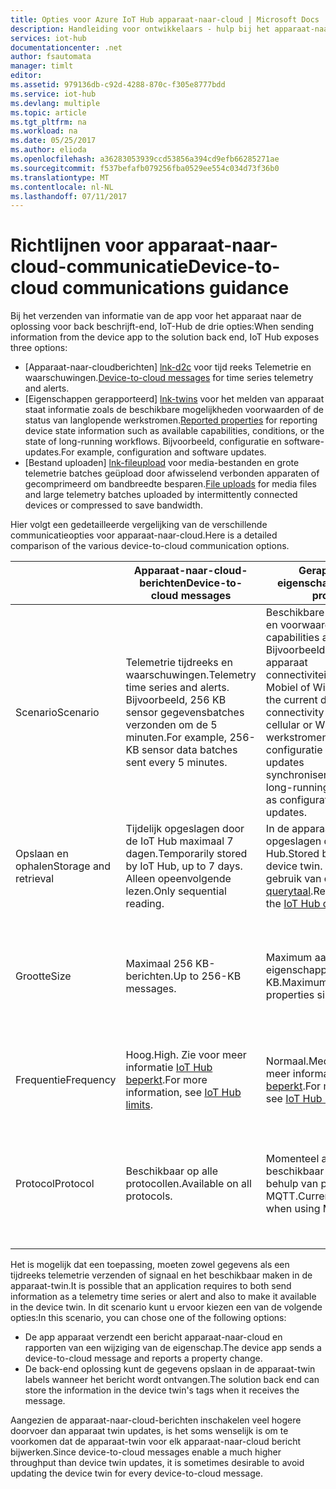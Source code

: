 ```yaml
---
title: Opties voor Azure IoT Hub apparaat-naar-cloud | Microsoft Docs
description: Handleiding voor ontwikkelaars - hulp bij het apparaat-naar-cloud-berichten, gemelde eigenschappen of uploaden bestand gebruiken voor communicatie van cloud-naar-apparaat.
services: iot-hub
documentationcenter: .net
author: fsautomata
manager: timlt
editor: 
ms.assetid: 979136db-c92d-4288-870c-f305e8777bdd
ms.service: iot-hub
ms.devlang: multiple
ms.topic: article
ms.tgt_pltfrm: na
ms.workload: na
ms.date: 05/25/2017
ms.author: elioda
ms.openlocfilehash: a36283053939ccd53856a394cd9efb66285271ae
ms.sourcegitcommit: f537befafb079256fba0529ee554c034d73f36b0
ms.translationtype: MT
ms.contentlocale: nl-NL
ms.lasthandoff: 07/11/2017
---
```

# <a name="device-to-cloud-communications-guidance"></a><span data-ttu-id="ebb89-103">Richtlijnen voor apparaat-naar-cloud-communicatie</span><span class="sxs-lookup"><span data-stu-id="ebb89-103">Device-to-cloud communications guidance</span></span>
<span data-ttu-id="ebb89-104">Bij het verzenden van informatie van de app voor het apparaat naar de oplossing voor back beschrijft-end, IoT-Hub de drie opties:</span><span class="sxs-lookup"><span data-stu-id="ebb89-104">When sending information from the device app to the solution back end, IoT Hub exposes three options:</span></span>

* <span data-ttu-id="ebb89-105">[Apparaat-naar-cloudberichten] [ lnk-d2c] voor tijd reeks Telemetrie en waarschuwingen.</span><span class="sxs-lookup"><span data-stu-id="ebb89-105">[Device-to-cloud messages][lnk-d2c] for time series telemetry and alerts.</span></span>
* <span data-ttu-id="ebb89-106">[Eigenschappen gerapporteerd] [ lnk-twins] voor het melden van apparaat staat informatie zoals de beschikbare mogelijkheden voorwaarden of de status van langlopende werkstromen.</span><span class="sxs-lookup"><span data-stu-id="ebb89-106">[Reported properties][lnk-twins] for reporting device state information such as available capabilities, conditions, or the state of long-running workflows.</span></span> <span data-ttu-id="ebb89-107">Bijvoorbeeld, configuratie en software-updates.</span><span class="sxs-lookup"><span data-stu-id="ebb89-107">For example, configuration and software updates.</span></span>
* <span data-ttu-id="ebb89-108">[Bestand uploaden] [ lnk-fileupload] voor media-bestanden en grote telemetrie batches geüpload door afwisselend verbonden apparaten of gecomprimeerd om bandbreedte besparen.</span><span class="sxs-lookup"><span data-stu-id="ebb89-108">[File uploads][lnk-fileupload] for media files and large telemetry batches uploaded by intermittently connected devices or compressed to save bandwidth.</span></span>

<span data-ttu-id="ebb89-109">Hier volgt een gedetailleerde vergelijking van de verschillende communicatieopties voor apparaat-naar-cloud.</span><span class="sxs-lookup"><span data-stu-id="ebb89-109">Here is a detailed comparison of the various device-to-cloud communication options.</span></span>

|  | <span data-ttu-id="ebb89-110">Apparaat-naar-cloud-berichten</span><span class="sxs-lookup"><span data-stu-id="ebb89-110">Device-to-cloud messages</span></span> | <span data-ttu-id="ebb89-111">Gerapporteerde eigenschappen</span><span class="sxs-lookup"><span data-stu-id="ebb89-111">Reported properties</span></span> | <span data-ttu-id="ebb89-112">Uploaden van bestanden</span><span class="sxs-lookup"><span data-stu-id="ebb89-112">File uploads</span></span> |
| ---- | ------- | ---------- | ---- |
| <span data-ttu-id="ebb89-113">Scenario</span><span class="sxs-lookup"><span data-stu-id="ebb89-113">Scenario</span></span> | <span data-ttu-id="ebb89-114">Telemetrie tijdreeks en waarschuwingen.</span><span class="sxs-lookup"><span data-stu-id="ebb89-114">Telemetry time series and alerts.</span></span> <span data-ttu-id="ebb89-115">Bijvoorbeeld, 256 KB sensor gegevensbatches verzonden om de 5 minuten.</span><span class="sxs-lookup"><span data-stu-id="ebb89-115">For example, 256-KB sensor data batches sent every 5 minutes.</span></span> | <span data-ttu-id="ebb89-116">Beschikbare mogelijkheden en voorwaarden.</span><span class="sxs-lookup"><span data-stu-id="ebb89-116">Available capabilities and conditions.</span></span> <span data-ttu-id="ebb89-117">Bijvoorbeeld, de huidige apparaat connectiviteitsmodus zoals Mobiel of Wi-Fi.</span><span class="sxs-lookup"><span data-stu-id="ebb89-117">For example, the current device connectivity mode such as cellular or WiFi.</span></span> <span data-ttu-id="ebb89-118">Langlopende werkstromen, zoals configuratie en software-updates synchroniseren.</span><span class="sxs-lookup"><span data-stu-id="ebb89-118">Synchronizing long-running workflows, such as configuration and software updates.</span></span> | <span data-ttu-id="ebb89-119">Media-bestanden.</span><span class="sxs-lookup"><span data-stu-id="ebb89-119">Media files.</span></span> <span data-ttu-id="ebb89-120">Grote (meestal gecomprimeerde) telemetrie batches.</span><span class="sxs-lookup"><span data-stu-id="ebb89-120">Large (typically compressed) telemetry batches.</span></span> |
| <span data-ttu-id="ebb89-121">Opslaan en ophalen</span><span class="sxs-lookup"><span data-stu-id="ebb89-121">Storage and retrieval</span></span> | <span data-ttu-id="ebb89-122">Tijdelijk opgeslagen door de IoT Hub maximaal 7 dagen.</span><span class="sxs-lookup"><span data-stu-id="ebb89-122">Temporarily stored by IoT Hub, up to 7 days.</span></span> <span data-ttu-id="ebb89-123">Alleen opeenvolgende lezen.</span><span class="sxs-lookup"><span data-stu-id="ebb89-123">Only sequential reading.</span></span> | <span data-ttu-id="ebb89-124">In de apparaat-twin opgeslagen door de IoT Hub.</span><span class="sxs-lookup"><span data-stu-id="ebb89-124">Stored by IoT Hub in the device twin.</span></span> <span data-ttu-id="ebb89-125">Ophalen mogelijk gebruik van de [IoT Hub-querytaal][lnk-query].</span><span class="sxs-lookup"><span data-stu-id="ebb89-125">Retrievable using the [IoT Hub query language][lnk-query].</span></span> | <span data-ttu-id="ebb89-126">Opgeslagen in Azure Storage-account van gebruiker.</span><span class="sxs-lookup"><span data-stu-id="ebb89-126">Stored in user-provided Azure Storage account.</span></span> |
| <span data-ttu-id="ebb89-127">Grootte</span><span class="sxs-lookup"><span data-stu-id="ebb89-127">Size</span></span> | <span data-ttu-id="ebb89-128">Maximaal 256 KB-berichten.</span><span class="sxs-lookup"><span data-stu-id="ebb89-128">Up to 256-KB messages.</span></span> | <span data-ttu-id="ebb89-129">Maximum aantal gemelde eigenschappen grootte is 8 KB.</span><span class="sxs-lookup"><span data-stu-id="ebb89-129">Maximum reported properties size is 8 KB.</span></span> | <span data-ttu-id="ebb89-130">Maximale bestandsgrootte die wordt ondersteund door Azure Blob Storage.</span><span class="sxs-lookup"><span data-stu-id="ebb89-130">Maximum file size supported by Azure Blob Storage.</span></span> |
| <span data-ttu-id="ebb89-131">Frequentie</span><span class="sxs-lookup"><span data-stu-id="ebb89-131">Frequency</span></span> | <span data-ttu-id="ebb89-132">Hoog.</span><span class="sxs-lookup"><span data-stu-id="ebb89-132">High.</span></span> <span data-ttu-id="ebb89-133">Zie voor meer informatie [IoT Hub beperkt][lnk-quotas].</span><span class="sxs-lookup"><span data-stu-id="ebb89-133">For more information, see [IoT Hub limits][lnk-quotas].</span></span> | <span data-ttu-id="ebb89-134">Normaal.</span><span class="sxs-lookup"><span data-stu-id="ebb89-134">Medium.</span></span> <span data-ttu-id="ebb89-135">Zie voor meer informatie [IoT Hub beperkt][lnk-quotas].</span><span class="sxs-lookup"><span data-stu-id="ebb89-135">For more information, see [IoT Hub limits][lnk-quotas].</span></span> | <span data-ttu-id="ebb89-136">Laag.</span><span class="sxs-lookup"><span data-stu-id="ebb89-136">Low.</span></span> <span data-ttu-id="ebb89-137">Zie voor meer informatie [IoT Hub beperkt][lnk-quotas].</span><span class="sxs-lookup"><span data-stu-id="ebb89-137">For more information, see [IoT Hub limits][lnk-quotas].</span></span> |
| <span data-ttu-id="ebb89-138">Protocol</span><span class="sxs-lookup"><span data-stu-id="ebb89-138">Protocol</span></span> | <span data-ttu-id="ebb89-139">Beschikbaar op alle protocollen.</span><span class="sxs-lookup"><span data-stu-id="ebb89-139">Available on all protocols.</span></span> | <span data-ttu-id="ebb89-140">Momenteel alleen beschikbaar wanneer met behulp van protocollen MQTT.</span><span class="sxs-lookup"><span data-stu-id="ebb89-140">Currently available only when using MQTT.</span></span> | <span data-ttu-id="ebb89-141">Beschikbaar zijn wanneer u elk protocol voor, maar vereist HTTP op het apparaat.</span><span class="sxs-lookup"><span data-stu-id="ebb89-141">Available when using any protocol, but requires HTTP on the device.</span></span> |

<span data-ttu-id="ebb89-142">Het is mogelijk dat een toepassing, moeten zowel gegevens als een tijdreeks telemetrie verzenden of signaal en het beschikbaar maken in de apparaat-twin.</span><span class="sxs-lookup"><span data-stu-id="ebb89-142">It is possible that an application requires to both send information as a telemetry time series or alert and also to make it available in the device twin.</span></span> <span data-ttu-id="ebb89-143">In dit scenario kunt u ervoor kiezen een van de volgende opties:</span><span class="sxs-lookup"><span data-stu-id="ebb89-143">In this scenario, you can chose one of the following options:</span></span>

* <span data-ttu-id="ebb89-144">De app apparaat verzendt een bericht apparaat-naar-cloud en rapporten van een wijziging van de eigenschap.</span><span class="sxs-lookup"><span data-stu-id="ebb89-144">The device app sends a device-to-cloud message and reports a property change.</span></span>
* <span data-ttu-id="ebb89-145">De back-end oplossing kunt de gegevens opslaan in de apparaat-twin labels wanneer het bericht wordt ontvangen.</span><span class="sxs-lookup"><span data-stu-id="ebb89-145">The solution back end can store the information in the device twin's tags when it receives the message.</span></span>

<span data-ttu-id="ebb89-146">Aangezien de apparaat-naar-cloud-berichten inschakelen veel hogere doorvoer dan apparaat twin updates, is het soms wenselijk is om te voorkomen dat de apparaat-twin voor elk apparaat-naar-cloud bericht bijwerken.</span><span class="sxs-lookup"><span data-stu-id="ebb89-146">Since device-to-cloud messages enable a much higher throughput than device twin updates, it is sometimes desirable to avoid updating the device twin for every device-to-cloud message.</span></span>


[lnk-twins]: iot-hub-devguide-device-twins.md
[lnk-fileupload]: iot-hub-devguide-file-upload.md
[lnk-quotas]: iot-hub-devguide-quotas-throttling.md
[lnk-query]: iot-hub-devguide-query-language.md
[lnk-d2c]: iot-hub-devguide-messages-d2c.md
